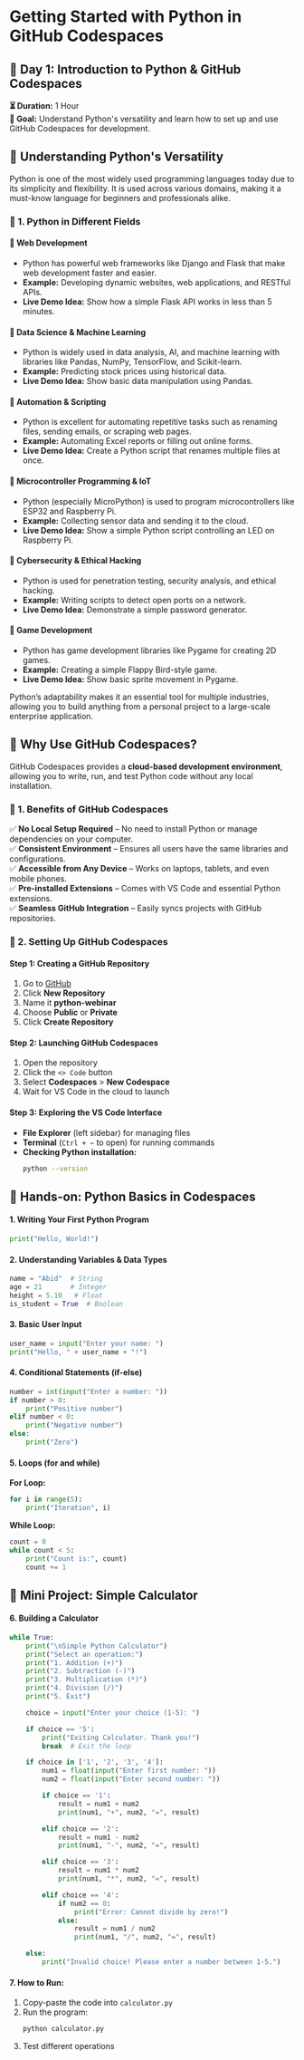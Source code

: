 # Getting Started with Python in GitHub Codespaces

## 📌 **Day 1: Introduction to Python & GitHub Codespaces**  
**⏳ Duration:** 1 Hour  
**🎯 Goal:** Understand Python's versatility and learn how to set up and use GitHub Codespaces for development.


## **📝 Understanding Python's Versatility**
Python is one of the most widely used programming languages today due to its simplicity and flexibility. It is used across various domains, making it a must-know language for beginners and professionals alike.

### **🔹 1. Python in Different Fields**

#### **🔸 Web Development**
- Python has powerful web frameworks like Django and Flask that make web development faster and easier.
- **Example:** Developing dynamic websites, web applications, and RESTful APIs.
- **Live Demo Idea:** Show how a simple Flask API works in less than 5 minutes.

#### **🔸 Data Science & Machine Learning**
- Python is widely used in data analysis, AI, and machine learning with libraries like Pandas, NumPy, TensorFlow, and Scikit-learn.
- **Example:** Predicting stock prices using historical data.
- **Live Demo Idea:** Show basic data manipulation using Pandas.

#### **🔸 Automation & Scripting**
- Python is excellent for automating repetitive tasks such as renaming files, sending emails, or scraping web pages.
- **Example:** Automating Excel reports or filling out online forms.
- **Live Demo Idea:** Create a Python script that renames multiple files at once.

#### **🔸 Microcontroller Programming & IoT**
- Python (especially MicroPython) is used to program microcontrollers like ESP32 and Raspberry Pi.
- **Example:** Collecting sensor data and sending it to the cloud.
- **Live Demo Idea:** Show a simple Python script controlling an LED on Raspberry Pi.

#### **🔸 Cybersecurity & Ethical Hacking**
- Python is used for penetration testing, security analysis, and ethical hacking.
- **Example:** Writing scripts to detect open ports on a network.
- **Live Demo Idea:** Demonstrate a simple password generator.

#### **🔸 Game Development**
- Python has game development libraries like Pygame for creating 2D games.
- **Example:** Creating a simple Flappy Bird-style game.
- **Live Demo Idea:** Show basic sprite movement in Pygame.

Python’s adaptability makes it an essential tool for multiple industries, allowing you to build anything from a personal project to a large-scale enterprise application.


## **📝 Why Use GitHub Codespaces?**
GitHub Codespaces provides a **cloud-based development environment**, allowing you to write, run, and test Python code without any local installation.

### **🔹 1. Benefits of GitHub Codespaces**
✅ **No Local Setup Required** – No need to install Python or manage dependencies on your computer.  
✅ **Consistent Environment** – Ensures all users have the same libraries and configurations.  
✅ **Accessible from Any Device** – Works on laptops, tablets, and even mobile phones.  
✅ **Pre-installed Extensions** – Comes with VS Code and essential Python extensions.  
✅ **Seamless GitHub Integration** – Easily syncs projects with GitHub repositories.

### **🔹 2. Setting Up GitHub Codespaces**

#### **Step 1: Creating a GitHub Repository**
1. Go to [GitHub](https://github.com/)
2. Click **New Repository**
3. Name it **python-webinar**
4. Choose **Public** or **Private**
5. Click **Create Repository**

#### **Step 2: Launching GitHub Codespaces**
1. Open the repository
2. Click the `<> Code` button
3. Select **Codespaces** > **New Codespace**
4. Wait for VS Code in the cloud to launch

#### **Step 3: Exploring the VS Code Interface**
- **File Explorer** (left sidebar) for managing files
- **Terminal** (`Ctrl + ~` to open) for running commands
- **Checking Python installation:**
  ```sh
  python --version
  ```


## **🔹 Hands-on: Python Basics in Codespaces**
#### **1. Writing Your First Python Program**
```python
print("Hello, World!")
```
#### **2. Understanding Variables & Data Types**
```python
name = "Abid"  # String
age = 21       # Integer
height = 5.10   # Float
is_student = True  # Boolean
```
#### **3. Basic User Input**
```python
user_name = input("Enter your name: ")
print("Hello, " + user_name + "!")
```

#### **4. Conditional Statements (if-else)**
```python
number = int(input("Enter a number: "))
if number > 0:
    print("Positive number")
elif number < 0:
    print("Negative number")
else:
    print("Zero")
```

#### **5. Loops (for and while)**
**For Loop:**
```python
for i in range(5):
    print("Iteration", i)
```
**While Loop:**
```python
count = 0
while count < 5:
    print("Count is:", count)
    count += 1
```


## **🔹 Mini Project: Simple Calculator**
#### **6. Building a Calculator**
```python
while True:  
    print("\nSimple Python Calculator")
    print("Select an operation:")
    print("1. Addition (+)")
    print("2. Subtraction (-)")
    print("3. Multiplication (*)")
    print("4. Division (/)")
    print("5. Exit")

    choice = input("Enter your choice (1-5): ")

    if choice == '5':
        print("Exiting Calculator. Thank you!")
        break  # Exit the loop

    if choice in ['1', '2', '3', '4']:  
        num1 = float(input("Enter first number: "))  
        num2 = float(input("Enter second number: "))  

        if choice == '1':  
            result = num1 + num2  
            print(num1, "+", num2, "=", result)  

        elif choice == '2':  
            result = num1 - num2  
            print(num1, "-", num2, "=", result)  

        elif choice == '3':  
            result = num1 * num2  
            print(num1, "*", num2, "=", result)  

        elif choice == '4':  
            if num2 == 0:  
                print("Error: Cannot divide by zero!")  
            else:  
                result = num1 / num2  
                print(num1, "/", num2, "=", result)  

    else:  
        print("Invalid choice! Please enter a number between 1-5.")  
```
#### **7. How to Run:**
1. Copy-paste the code into `calculator.py`
2. Run the program:
   ```sh
   python calculator.py
   ```
3. Test different operations